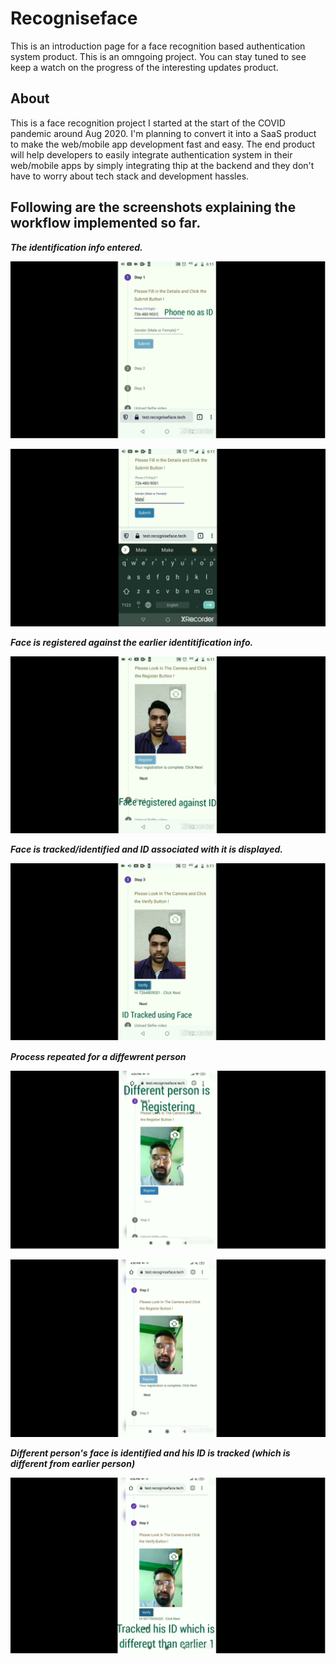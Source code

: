 # Recogniseface 

This is an introduction page for a face recognition based authentication system product.
This is an omngoing project.
You can stay tuned to see keep a watch on the progress of the interesting updates product.

## About

This is a face recognition project I started at the start of the COVID pandemic around Aug 2020.
I'm planning to convert it into a SaaS product to make the web/mobile app development fast and easy.
The end product will help developers to easily integrate authentication system in their web/mobile apps 
by simply integrating thip at the backend and they don't have to worry about tech stack and development hassles.


## Following are the screenshots explaining the workflow implemented so far.


**_The identification info entered._**

![Image](/1a.png)

![Image](/1.png)



**_Face is registered against the earlier identitification info._**

![Image](/2a.png)



**_Face is tracked/identified and ID associated with it is displayed._**

![Image](/2.png)



**_Process repeated for a diffewrent person_**

![Image](/3a.png)

![Image](/3.png)



**_Different person's face is identified and his ID is tracked (which is different from earlier person)_**

![Image](/4.png)
